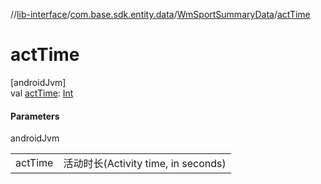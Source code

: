 //[lib-interface](../../../index.md)/[com.base.sdk.entity.data](../index.md)/[WmSportSummaryData](index.md)/[actTime](act-time.md)

# actTime

[androidJvm]\
val [actTime](act-time.md): [Int](https://kotlinlang.org/api/latest/jvm/stdlib/kotlin/-int/index.html)

#### Parameters

androidJvm

| | |
|---|---|
| actTime | 活动时长(Activity time, in seconds) |
